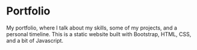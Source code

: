 # Portfolio
My portfolio, where I talk about my skills, some of my projects, and a personal timeline. 
This is a static website built with Bootstrap, HTML, CSS, and a bit of Javascript.
